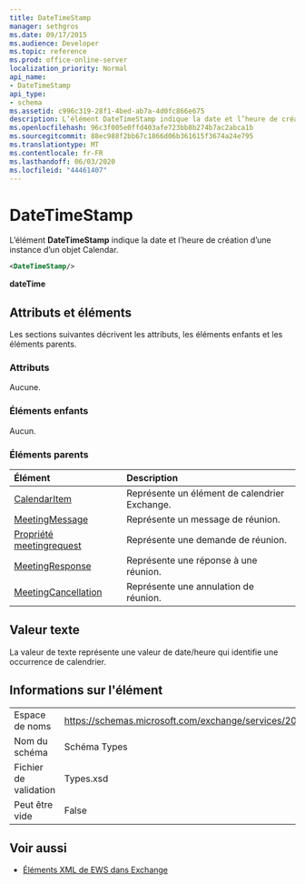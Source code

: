```yaml
---
title: DateTimeStamp
manager: sethgros
ms.date: 09/17/2015
ms.audience: Developer
ms.topic: reference
ms.prod: office-online-server
localization_priority: Normal
api_name:
- DateTimeStamp
api_type:
- schema
ms.assetid: c996c319-28f1-4bed-ab7a-4d0fc866e675
description: L’élément DateTimeStamp indique la date et l’heure de création d’une instance d’un objet Calendar.
ms.openlocfilehash: 96c3f005e0ffd403afe723bb8b274b7ac2abca1b
ms.sourcegitcommit: 88ec988f2bb67c1866d06b361615f3674a24e795
ms.translationtype: MT
ms.contentlocale: fr-FR
ms.lasthandoff: 06/03/2020
ms.locfileid: "44461407"
---
```

# <a name="datetimestamp"></a>DateTimeStamp

L’élément **DateTimeStamp** indique la date et l’heure de création d’une instance d’un objet Calendar. 
  
```xml
<DateTimeStamp/>
```

**dateTime**

## <a name="attributes-and-elements"></a>Attributs et éléments

Les sections suivantes décrivent les attributs, les éléments enfants et les éléments parents.
  
### <a name="attributes"></a>Attributs

Aucune.
  
### <a name="child-elements"></a>Éléments enfants

Aucun.
  
### <a name="parent-elements"></a>Éléments parents

|**Élément**|**Description**|
|:-----|:-----|
|[CalendarItem](calendaritem.md) <br/> |Représente un élément de calendrier Exchange.  <br/> |
|[MeetingMessage](meetingmessage.md) <br/> |Représente un message de réunion.  <br/> |
|[Propriété meetingrequest](meetingrequest.md) <br/> |Représente une demande de réunion.  <br/> |
|[MeetingResponse](meetingresponse.md) <br/> |Représente une réponse à une réunion.  <br/> |
|[MeetingCancellation](meetingcancellation.md) <br/> |Représente une annulation de réunion.  <br/> |
   
## <a name="text-value"></a>Valeur texte

La valeur de texte représente une valeur de date/heure qui identifie une occurrence de calendrier.
  
## <a name="element-information"></a>Informations sur l'élément

|||
|:-----|:-----|
|Espace de noms  <br/> |https://schemas.microsoft.com/exchange/services/2006/types  <br/> |
|Nom du schéma  <br/> |Schéma Types  <br/> |
|Fichier de validation  <br/> |Types.xsd  <br/> |
|Peut être vide  <br/> |False  <br/> |
   
## <a name="see-also"></a>Voir aussi

- [Éléments XML de EWS dans Exchange](ews-xml-elements-in-exchange.md)

